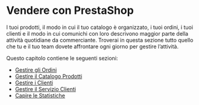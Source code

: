 # Vendere con PrestaShop

I tuoi prodotti, il modo in cui il tuo catalogo è organizzato, i tuoi ordini, i tuoi clienti e il modo in cui comunichi con loro descrivono maggior parte della attività quotidiane da commerciante. Troverai in questa sezione tutto quello che tu e il tuo team dovete affrontare ogni giorno per gestire l’attività.

Questo capitolo contiene le seguenti sezioni:

* [Gestire gli Ordini](gestire-gli-ordini/)
* [Gestire il Catalogo Prodotti](gestire-catalogo/)
* [Gestire i Clienti](gestire-clienti/)
* [Gestire il Servizio Clienti](gestire-servizio-clienti/)
* [Capire le Statistiche](capire-statistiche.md)

